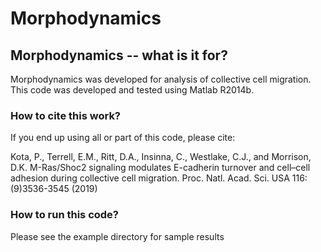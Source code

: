 # Morphodynamics

## Morphodynamics -- what is it for?

Morphodynamics was developed for analysis of collective cell migration. This code was developed and tested using Matlab R2014b.

### How to cite this work?

If you end up using all or part of this code, please cite:

Kota, P., Terrell, E.M., Ritt, D.A., Insinna, C., Westlake, C.J., and Morrison, D.K. M-Ras/Shoc2 signaling modulates E-cadherin turnover and cell–cell adhesion during collective cell migration. Proc. Natl. Acad. Sci. USA 116:(9)3536-3545 (2019)

### How to run this code?

Please see the example directory for sample results
